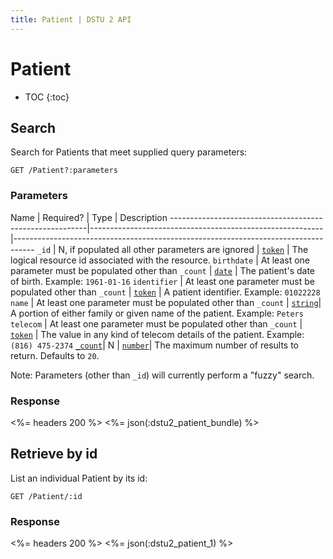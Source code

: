 ```yaml
---
title: Patient | DSTU 2 API
---
```


# Patient

* TOC
{:toc}

## Search

Search for Patients that meet supplied query parameters:

    GET /Patient?:parameters

### Parameters

 Name                                                    | Required? | Type                                                     | Description
---------------------------------------------------------|----------------------------------------------------------|-----------------------------------------------------------------------------------
`_id`                                                    | N, if populated all other parameters are ignored | [`token`](http://hl7.org/fhir/DSTU2/search.html#token)  | The logical resource id associated with the resource.
`birthdate`                                              | At least one parameter must be populated other than `_count` | [`date`](http://hl7.org/fhir/DSTU2/search.html#date)    | The patient's date of birth.  Example: `1961-01-16`
`identifier`                                             | At least one parameter must be populated other than `_count` | [`token`](http://hl7.org/fhir/DSTU2/search.html#token)  | A patient identifier.  Example: `01022228`
`name`                                                   | At least one parameter must be populated other than `_count` | [`string`](http://hl7.org/fhir/DSTU2/search.html#string)| A portion of either family or given name of the patient. Example: `Peters`
`telecom`                                                | At least one parameter must be populated other than `_count` | [`token`](http://hl7.org/fhir/DSTU2/search.html#token)  | The value in any kind of telecom details of the patient. Example: `(816) 475-2374`
[`_count`](http://hl7.org/fhir/DSTU2/search.html#count)| N | [`number`](http://hl7.org/fhir/DSTU2/search.html#number)| The maximum number of results to return. Defaults to `20`.

Note: Parameters (other than `_id`) will currently perform a "fuzzy" search.

### Response

<%= headers 200 %>
<%= json(:dstu2_patient_bundle) %>

## Retrieve by id

List an individual Patient by its id:

    GET /Patient/:id

### Response

<%= headers 200 %>
<%= json(:dstu2_patient_1) %>
